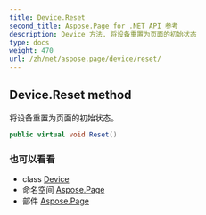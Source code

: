 ```yaml
---
title: Device.Reset
second_title: Aspose.Page for .NET API 参考
description: Device 方法. 将设备重置为页面的初始状态
type: docs
weight: 470
url: /zh/net/aspose.page/device/reset/
---
```

## Device.Reset method

将设备重置为页面的初始状态。

```csharp
public virtual void Reset()
```

### 也可以看看

* class [Device](../)
* 命名空间 [Aspose.Page](../../device/)
* 部件 [Aspose.Page](../../../)


